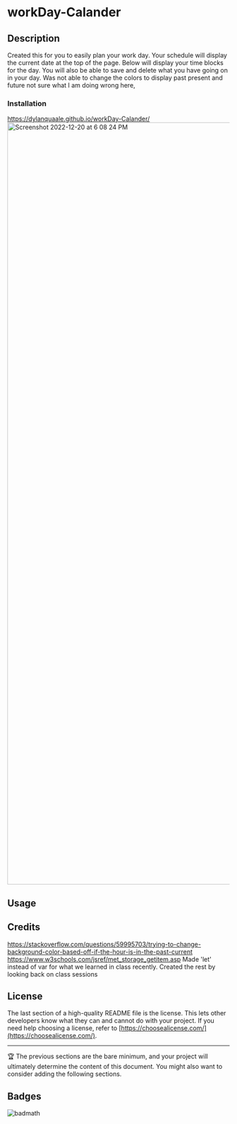 # workDay-Calander


## Description
Created this for you to easily plan your work day.
Your schedule will display the current date at the top of the page.
Below will display your time blocks for the day.
You will also be able to save and delete what you have going on in your day.
Was not able to change the colors to display past present and future not sure what I am doing wrong here,


### Installation
https://dylanquaale.github.io/workDay-Calander/
<img width="1728" alt="Screenshot 2022-12-20 at 6 08 24 PM" src="https://user-images.githubusercontent.com/93456860/208790515-f365b893-eacd-47df-a8ac-65cd74b4d2dc.png">


## Usage


## Credits
https://stackoverflow.com/questions/59995703/trying-to-change-background-color-based-off-if-the-hour-is-in-the-past-current
https://www.w3schools.com/jsref/met_storage_getitem.asp
Made 'let' instead of var for what we learned in class recently.
Created the rest by looking back on class sessions  


## License

The last section of a high-quality README file is the license. This lets other developers know what they can and cannot do with your project. If you need help choosing a license, refer to [https://choosealicense.com/](https://choosealicense.com/).

---

🏆 The previous sections are the bare minimum, and your project will ultimately determine the content of this document. You might also want to consider adding the following sections.

## Badges

![badmath](https://img.shields.io/github/languages/top/lernantino/badmath)


